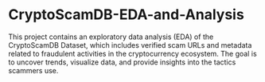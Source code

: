# CryptoScamDB-EDA-and-Analysis
This project contains an exploratory data analysis (EDA) of the CryptoScamDB Dataset, which includes verified scam URLs and metadata related to fraudulent activities in the cryptocurrency ecosystem. The goal is to uncover trends, visualize data, and provide insights into the tactics scammers use.
